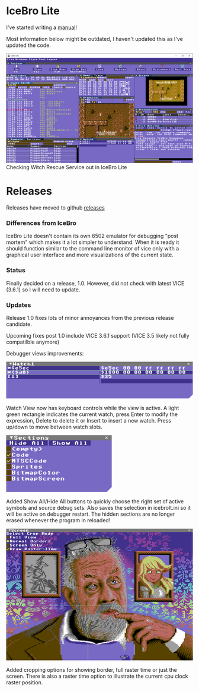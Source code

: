 # IceBro Lite

I've started writing a [manual](manual.MD)!

Most information below might be outdated, I haven't updated this as I've updated the code.

![IceBroLite](img/window.png)
Checking Witch Rescue Service out in IceBro Lite

# Releases

Releases have moved to github [releases](https://github.com/Sakrac/IceBroLite/releases/)

### Differences from IceBro

IceBro Lite doesn't contain its own 6502 emulator for debugging "post mortem" which makes it a lot simpler to understand. When it is ready it should function similar to the command line monitor of vice only with a graphical user interface and more visualizations of the current state.

### Status

Finally decided on a release, 1.0. However, did not check with latest VICE (3.6.1) so I will need to update.

### Updates

Release 1.0 fixes lots of minor annoyances from the previous release candidate.

Upcoming fixes post 1.0 include VICE 3.6.1 support (VICE 3.5 likely not fully compatilble anymore)

Debugger views improvements:

![Watch View](img/WatchView_Vice3.6.1.png)

Watch View now has keyboard controls while the view is active. A light green rectangle indicates
the current watch, press Enter to modify the expression, Delete to delete it or Insert to insert
a new watch. Press up/down to move between watch slots.

![Section View](img/SectionsView_Vice3.6.1.png)

Added Show All/Hide All buttons to quickly choose the right set of active symbols and source debug sets.
Also saves the selection in icebrolt.ini so it will be active on debugger restart. The hidden sections
are no longer erased whenever the program in reloaded!

![Screen View](img/ScreenView_Vice3.6.1.png)

Added cropping options for showing border, full raster time or just the screen. There is also a raster time
option to illustrate the current cpu clock raster position.

